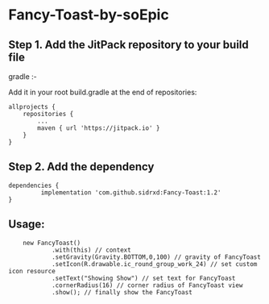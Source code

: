 # Fancy-Toast-by-soEpic

<h2>Step 1. Add the JitPack repository to your build file </h2>

gradle :-

Add it in your root build.gradle at the end of repositories:

	allprojects {
		repositories {
			...
			maven { url 'https://jitpack.io' }
		}
	}
  
<h2>Step 2. Add the dependency </h2>

	dependencies {
	         implementation 'com.github.sidrxd:Fancy-Toast:1.2'
	}
	
<h2>Usage: </h2>

        new FancyToast()
                .with(this) // context
                .setGravity(Gravity.BOTTOM,0,100) // gravity of FancyToast
                .setIcon(R.drawable.ic_round_group_work_24) // set custom icon resource
                .setText("Showing Show") // set text for FancyToast
                .cornerRadius(16) // corner radius of FancyToast view
                .show(); // finally show the FancyToast
                
    
